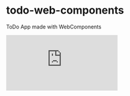 # todo-web-components
ToDo App made with WebComponents

<iframe frameborder="0" src="http://time2hack.github.io/todo-web-components"></iframe>
